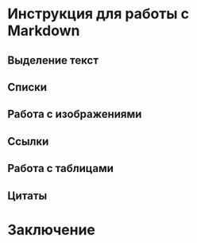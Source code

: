 # Инструкция для работы с Markdown


## Выделение текст


## Списки


## Работа с изображениями


## Ссылки


## Работа с таблицами  


## Цитаты


# Заключение

